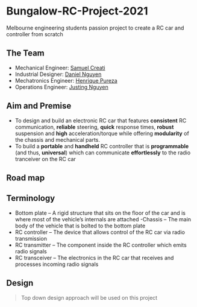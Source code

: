 # Bungalow-RC-Project-2021
Melbourne engineering students passion project to create a RC car and controller from scratch 
## The Team
- Mechanical Engineer: [Samuel Creati]()
- Industrial Designer: [Daniel Nguyen]()
- Mechatronics Engineer: [Henrique Pureza]()
- Operations Engineer: [Justing Nguyen]()
## Aim and Premise
- To design and build an electronic RC car that features **consistent** RC communication, **reliable** steering, **quick** response times, **robust** suspension and **high** acceleration/torque while offering **modularity** of the chassis and mechanical parts.
- To build a **portable** and **handheld** RC controller that is **programmable** (and thus, **universal**) which can communicate **effortlessly** to the radio tranceiver on the RC car
## Road map

## Terminology
- Bottom plate – A rigid structure that sits on the floor of the car and is where most of the vehicle’s internals are attached
-Chassis – The main body of the vehicle that is bolted to the bottom plate
- RC controller – The device that allows control of the RC car via radio transmission
- RC transmitter – The component inside the RC controller which emits radio signals
- RC transceiver – The electronics in the RC car that receives and processes incoming radio signals
 ## Design
 > Top down design approach will be used on this project
 



